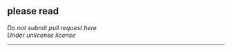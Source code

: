 ## please read
_Do not submit pull request here_<br>
_Under unlicense license_

---------------------------------
